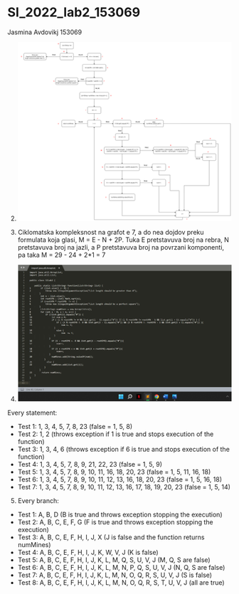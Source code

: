 # SI_2022_lab2_153069

Jasmina Avdovikj 153069

2. ![Control Flow Graph](https://github.com/avdovichj/SI_2022_lab2_153069/blob/master/153069_SILab2.png)

3. Ciklomatska kompleksnost na grafot e 7, a do nea dojdov preku formulata koja glasi, M = E - N + 2P. Tuka E pretstavuva broj na rebra, N pretstavuva broj na jazli, a P pretstavuva broj na povrzani komponenti, pa taka M = 29 - 24 + 2*1 = 7

4. ![Every statement](https://github.com/avdovichj/SI_2022_lab2_153069/blob/master/every-statement.png)

Every statement:
- Test 1: 1, 3, 4, 5, 7, 8, 23 (false = 1, 5, 8)
- Test 2: 1, 2 (throws exception if 1 is true and stops execution of the function)
- Test 3: 1, 3, 4, 6 (throws exception if 6 is true and stops execution of the function)
- Test 4: 1, 3, 4, 5, 7, 8, 9, 21, 22, 23 (false = 1, 5, 9)
- Test 5: 1, 3, 4, 5, 7, 8, 9, 10, 11, 16, 18, 20, 23 (false = 1, 5, 11, 16, 18)
- Test 6: 1, 3, 4, 5, 7, 8, 9, 10, 11, 12, 13, 16, 18, 20, 23 (false = 1, 5, 16, 18)
- Test 7: 1, 3, 4, 5, 7, 8, 9, 10, 11, 12, 13, 16, 17, 18, 19, 20, 23 (false = 1, 5, 14)
  
  
5. Every branch:
- Test 1: A, B, D (B is true and throws exception stopping the execution)
- Test 2: A, B, C, E, F, G (F is true and throws exception stopping the execution)
- Test 3: A, B, C, E, F, H, I, J, X (J is false and the function returns numMines)
- Test 4: A, B, C, E, F, H, I, J, K, W, V, J (K is false)
- Test 5: A, B, C, E, F, H, I, J, K, L, M, Q, S, U, V, J (M, Q, S are false)
- Test 6: A, B, C, E, F, H, I, J, K, L, M, N, P, Q, S, U, V, J (N, Q, S are false)
- Test 7: A, B, C, E, F, H, I, J, K, L, M, N, O, Q, R, S, U, V, J (S is false)
- Test 8: A, B, C, E, F, H, I, J, K, L, M, N, O, Q, R, S, T, U, V, J (all are true)
